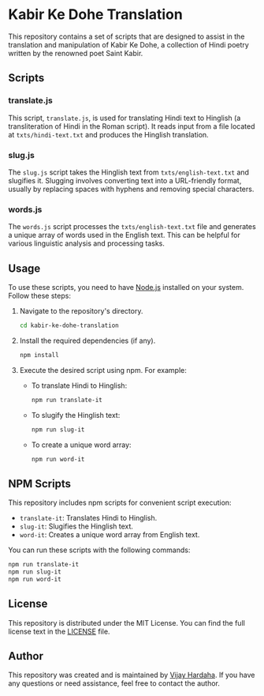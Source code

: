 # Kabir Ke Dohe Translation

This repository contains a set of scripts that are designed to assist in the translation and manipulation of Kabir Ke Dohe, a collection of Hindi poetry written by the renowned poet Saint Kabir.

## Scripts

### translate.js

This script, `translate.js`, is used for translating Hindi text to Hinglish (a transliteration of Hindi in the Roman script). It reads input from a file located at `txts/hindi-text.txt` and produces the Hinglish translation.

### slug.js

The `slug.js` script takes the Hinglish text from `txts/english-text.txt` and slugifies it. Slugging involves converting text into a URL-friendly format, usually by replacing spaces with hyphens and removing special characters.

### words.js

The `words.js` script processes the `txts/english-text.txt` file and generates a unique array of words used in the English text. This can be helpful for various linguistic analysis and processing tasks.

## Usage

To use these scripts, you need to have [Node.js](https://nodejs.org/) installed on your system. Follow these steps:

1. Navigate to the repository's directory.

   ```bash
   cd kabir-ke-dohe-translation
   ```

2. Install the required dependencies (if any).

   ```bash
   npm install
   ```

3. Execute the desired script using npm. For example:

   - To translate Hindi to Hinglish:

     ```bash
     npm run translate-it
     ```

   - To slugify the Hinglish text:

     ```bash
     npm run slug-it
     ```

   - To create a unique word array:

     ```bash
     npm run word-it
     ```

## NPM Scripts

This repository includes npm scripts for convenient script execution:

- `translate-it`: Translates Hindi to Hinglish.
- `slug-it`: Slugifies the Hinglish text.
- `word-it`: Creates a unique word array from English text.

You can run these scripts with the following commands:

```bash
npm run translate-it
npm run slug-it
npm run word-it
```

## License

This repository is distributed under the MIT License. You can find the full license text in the [LICENSE](LICENSE) file.

## Author

This repository was created and is maintained by [Vijay Hardaha](https://twitter.com/vijayhardaha). If you have any questions or need assistance, feel free to contact the author.
